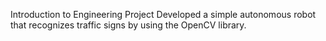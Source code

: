Introduction to Engineering Project
Developed a simple autonomous robot that recognizes traffic signs by using the OpenCV library.
